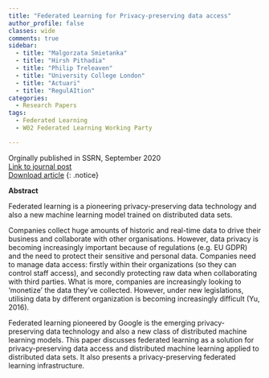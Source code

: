 ```yaml
---
title: "Federated Learning for Privacy-preserving data access"
author_profile: false 
classes: wide
comments: true
sidebar:
  - title: "Malgorzata Smietanka"
  - title: "Hirsh Pithadia"
  - title: "Philip Treleaven"
  - title: "University College London"
  - title: "Actuari"
  - title: "RegulAItion"
categories:
  - Research Papers
tags:
  - Federated Learning
  - W02 Federated Learning Working Party

---
```


Orginally published in SSRN, September 2020<br>
[Link to journal post](https://papers.ssrn.com/sol3/papers.cfm?abstract_id=3696609)<br>
[Download article](https://github.com/IFoADataScienceResearch/IFoADataScienceResearch.github.io/raw/master/assets/pdfs/Federated%20Learning%20for%20Privacy-Preserving%20Data%20Access.pdf)
{: .notice}

<b> Abstract </b>

Federated learning is a pioneering privacy-preserving data technology and also a new machine learning model trained on distributed data sets.

Companies collect huge amounts of historic and real-time data to drive their business and collaborate with other organisations. However, data privacy is becoming increasingly important because of regulations (e.g. EU GDPR) and the need to protect their sensitive and personal data. Companies need to manage data access: firstly within their organizations (so they can control staff access), and secondly protecting raw data when collaborating with third parties. What is more, companies are increasingly looking to ‘monetize’ the data they’ve collected. However, under new legislations, utilising data by different organization is becoming increasingly difficult (Yu, 2016).

Federated learning pioneered by Google is the emerging privacy- preserving data technology and also a new class of distributed machine learning models. This paper discusses federated learning as a solution for privacy-preserving data access and distributed machine learning applied to distributed data sets. It also presents a privacy-preserving federated learning infrastructure.
